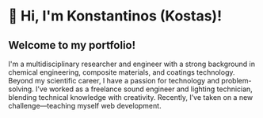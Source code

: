 # 👋 Hi, I'm Konstantinos (Kostas)!

## Welcome to my portfolio! 

I'm a multidisciplinary researcher and engineer with a strong background in chemical engineering, composite materials, and coatings technology. Beyond my scientific career, I have a passion for technology and problem-solving. I’ve worked as a freelance sound engineer and lighting technician, blending technical knowledge with creativity. Recently, I’ve taken on a new challenge—teaching myself web development.

